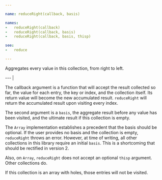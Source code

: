 ```yaml
---

name: reduceRight(callback, basis)

names:
-   reduceRight(callback)
-   reduceRight(callback, basis)
-   reduceRight(callback, basis, thisp)

see:
-   reduce

---
```


Aggregates every value in this collection, from right to left.

--- |

The callback argument is a function that will accept the result collected so
far, the value for each entry, the key or index, and the collection itself.
Its return value will become the new accumulated result.
`reduceRight` will return the accumulated result upon visiting every index.

The second argument is a `basis`, the aggregate result before any value has been
visited, and the ultimate result if this collection is empty.

The `Array` implementation establishes a precedent that the basis should be
optional.
If the user provides no basis and the collection is empty, `reduceRight` throws
an error.
However, at time of writing, all other collections in this library require an
initial `basis`.
This is a shortcoming that should be rectified in version 2.

Also, on `Array`, `reduceRight` does not accept an optional `thisp` argument.
Other collections do.

If this collection is an array with holes, those entries will not be visited.

